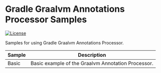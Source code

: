 # Gradle Graalvm Annotations Processor Samples

[![License](https://img.shields.io/badge/License-Apache%202.0-blue.svg)](https://opensource.org/licenses/Apache-2.0)

Samples for using Gradle Graalvm Annotations Processor.

|Sample|Description|
|--------------|--------------------------|
| Basic |  Basic example of the Graalvm Annotation Processor. |
